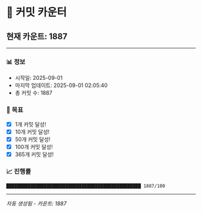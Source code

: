 # 🔢 커밋 카운터

## 현재 카운트: 1887

---

### 📊 정보
- 시작일: 2025-09-01
- 마지막 업데이트: 2025-09-01 02:05:40
- 총 커밋 수: 1887

### 🎯 목표
- [x] 1개 커밋 달성!
- [x] 10개 커밋 달성!
- [x] 50개 커밋 달성!
- [x] 100개 커밋 달성!
- [x] 365개 커밋 달성!

### 📈 진행률
```
██████████████████████████████████████████████████ 1887/100
```

---
*자동 생성됨 - 카운트: 1887*
